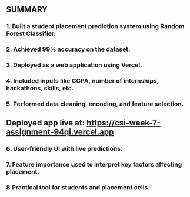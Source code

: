 ## SUMMARY

### 1. Built a student placement prediction system using Random Forest Classifier.
### 2. Achieved 99% accuracy on the dataset.
### 3. Deployed as a web application using Vercel.
### 4. Included inputs like CGPA, number of internships, hackathons, skills, etc.
### 5. Performed data cleaning, encoding, and feature selection.


## Deployed app live at: https://csi-week-7-assignment-94qi.vercel.app

### 6. User-friendly UI with live predictions.
### 7. Feature importance used to interpret key factors affecting placement.
### 8.Practical tool for students and placement cells.


